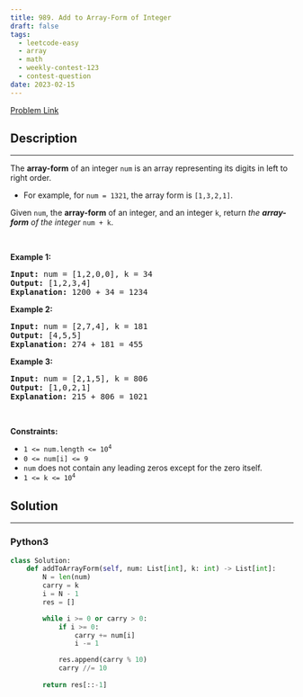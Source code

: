 ```yaml
---
title: 989. Add to Array-Form of Integer
draft: false
tags: 
  - leetcode-easy
  - array
  - math
  - weekly-contest-123
  - contest-question
date: 2023-02-15
---
```


[Problem Link](https://leetcode.com/problems/add-to-array-form-of-integer/)

## Description

---
<p>The <strong>array-form</strong> of an integer <code>num</code> is an array representing its digits in left to right order.</p>

<ul>
	<li>For example, for <code>num = 1321</code>, the array form is <code>[1,3,2,1]</code>.</li>
</ul>

<p>Given <code>num</code>, the <strong>array-form</strong> of an integer, and an integer <code>k</code>, return <em>the <strong>array-form</strong> of the integer</em> <code>num + k</code>.</p>

<p>&nbsp;</p>
<p><strong class="example">Example 1:</strong></p>

<pre>
<strong>Input:</strong> num = [1,2,0,0], k = 34
<strong>Output:</strong> [1,2,3,4]
<strong>Explanation:</strong> 1200 + 34 = 1234
</pre>

<p><strong class="example">Example 2:</strong></p>

<pre>
<strong>Input:</strong> num = [2,7,4], k = 181
<strong>Output:</strong> [4,5,5]
<strong>Explanation:</strong> 274 + 181 = 455
</pre>

<p><strong class="example">Example 3:</strong></p>

<pre>
<strong>Input:</strong> num = [2,1,5], k = 806
<strong>Output:</strong> [1,0,2,1]
<strong>Explanation:</strong> 215 + 806 = 1021
</pre>

<p>&nbsp;</p>
<p><strong>Constraints:</strong></p>

<ul>
	<li><code>1 &lt;= num.length &lt;= 10<sup>4</sup></code></li>
	<li><code>0 &lt;= num[i] &lt;= 9</code></li>
	<li><code>num</code> does not contain any leading zeros except for the zero itself.</li>
	<li><code>1 &lt;= k &lt;= 10<sup>4</sup></code></li>
</ul>


## Solution

---
### Python3
``` py title='add-to-array-form-of-integer'
class Solution:
    def addToArrayForm(self, num: List[int], k: int) -> List[int]:
        N = len(num)
        carry = k
        i = N - 1
        res = []

        while i >= 0 or carry > 0:
            if i >= 0:
                carry += num[i]
                i -= 1

            res.append(carry % 10)
            carry //= 10
        
        return res[::-1]
```

